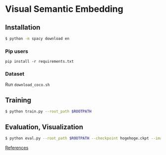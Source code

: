
# Visual Semantic Embedding   

## Installation  

```bash
$ python -m spacy download en
```

### Pip users
`pip install -r requirements.txt`

### Dataset
Run `download_coco.sh`


## Training
```bash
$ python train.py --root_path $ROOTPATH
```


## Evaluation, Visualization
```bash
$ python eval.py --root_path $ROOTPATH --checkpoint hogehoge.ckpt --image_path $IMAGE --caption $CAPTION
```

[References](https://github.com/skasai5296/VSE)